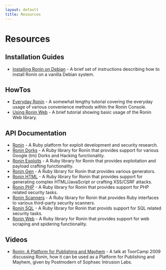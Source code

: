 ```yaml
---
layout: default
title: Resources
---
```


Resources
=========

Installation Guides
-------------------

* [Installing Ronin on Debian](ronin_on_debian.html) -
  A brief set of instructions describing how to install Ronin on a vanilla
  Debian system.

HowTos
------

* [Everyday Ronin](everyday_ronin.html) - 
  A somewhat lengthy tutorial covering the everyday usage of various
  convenience methods within the Ronin Console.
* [Using Ronin Web](using_ronin_web.html) -
  A brief tutorial showing basic usage of the Ronin Web library.

API Documentation
-----------------

* [Ronin](http://ronin.rubyforge.org/docs/ronin) - A Ruby platform for
  exploit development and security research.
* [Ronin Dorks](http://ronin.rubyforge.org/docs/ronin-dorks) -
  A Ruby library for Ronin that provides support for various Google (tm)
  Dorks and Hacking functionality.
* [Ronin Exploits](http://ronin.rubyforge.org/docs/ronin-exploits) -
  A Ruby library for Ronin that provides exploitation and payload crafting
  functionality.
* [Ronin Gen](http://ronin.rubyforge.org/docs/ronin-gen) - A Ruby library
  for Ronin that provides various generators.
* [Ronin HTML](http://ronin.rubyforge.org/docs/ronin-html) - A Ruby library
  for Ronin that provides support for generating complex HTML/JavaScript or
  crafting XSS/CSRF attacks.
* [Ronin PHP](http://ronin.rubyforge.org/docs/ronin-php) - A Ruby library
  for Ronin that provides support for PHP related security tasks.
* [Ronin Scanners](http://ronin.rubyforge.org/docs/ronin-scanners) -
  A Ruby library for Ronin that provides Ruby interfaces to various
  third-party security scanners.
* [Ronin SQL](http://ronin.rubyforge.org/docs/ronin-sql) - A Ruby library
  for Ronin that provids support for SQL related security tasks.
* [Ronin Web](http://ronin.rubyforge.org/docs/ronin-web) - A Ruby library
  for Ronin that provides support for web scraping and spidering
  functionality.

Videos
------

* [Ronin: A Platform for Publishing and Mayhem](http://www.vimeo.com/7359548) - 
  A talk at ToorCamp 2009 discussing Ronin, how it can be used as a
  Platform for Publishing and Mayhem, given by Postmodern of Sophsec
  Intrusion Labs.

